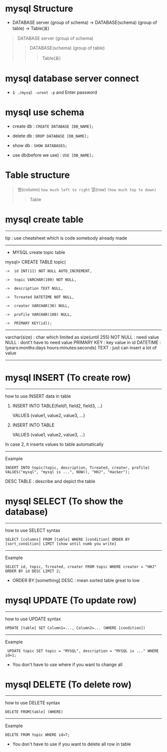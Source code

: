 # mysql Structure

- DATABASE server (group of schema) -> DATABASE(schema) (group of table) -> Table(표)

> DATABASE server (group of schema)
> > DATABASE(schema) (group of table)
> > > Table(표)

# mysql database server connect

- `$ ./mysql -uroot -p` and Enter password

# mysql use schema

- create db : `CREATE DATABASE [DB_NAME];`

- delete db : `DROP DATABASE [DB_NAME];`

- show db : `SHOW DATABASES;`

- use db(before we use) : `USE [DB_NAME];`

# Table structure

> 행(column) `how much left to right`
> 열(row) `(how much top to down)`
> > Table

# mysql create table 

---

tip : use cheatsheet which is code somebody already made

---

 - MYSQL create topic table

 mysql> CREATE TABLE topic(

    ->  id INT(11) NOT NULL AUTO_INCREMENT,

    ->  topic VARCHAR(100) NOT NULL,

    ->  description TEXT NULL,

    ->  Tcreated DATETIME NOT NULL,

    ->  creater VARCHAR(30) NULL,

    ->  profile VARCHAR(100) NULL,

    ->  PRIMARY KEY(id));


---

varchar(size) : char which limited as size(until 255)
NOT NULL : need value
NULL : dont't have to need value
PRIMARY KEY : key value in id
DATETIME : (years:months:days hours:minutes:seconds)
TEXT : just can insert a lot of value

---

# mysql INSERT (To create row)

---

how to use INSERT data in table


1. INSERT INTO TABLE(field1, field2, field3, ...)

   VALUES (value1, value2, value3, ...)



2. INSERT INTO TABLE

   VALUES (value1, value2, value3, ...)


In case 2, it inserts values to table automatically

---

Example

`INSERT INTO topic(topic, description, Tcreated, creater, profile) VALUES("mysql", "mysql is ...", NOW(), "HHJ", "Hacker");`


DESC TABLE : describe and depict the table

# mysql SELECT (To show the database)

---

how to use SELECT syntax

`SELECT [columns] FROM [table] WHERE [condition] ORDER BY [sort_condition] LIMIT [show until numb you write]`


---

Example

`SELECT id, topic, Tcreated, creater FROM topic WHERE creater = "HHJ" ORDER BY id DESC LIMIT 2;`

- ORDER BY [something] DESC :  mean sorted table great to low


# mysql UPDATE (To update row)

---

how to use UPDATE syntax

`UPDATE [table] SET Column1=..., Column2=... (WHERE [condition])`


---

Example

` UPDATE topic SET topic = "MYSQL", description = "MYSQL is ..." WHERE id=1;`

- You don't have to use where if you want to change all


# mysql DELETE (To delete row)

---

how to use DELETE syntax


`DELETE FROM[table] (WHERE)`


---

Example

`DELETE FROM topic WHERE id=7;`

- You don't have to use if you want to delete all row in table


